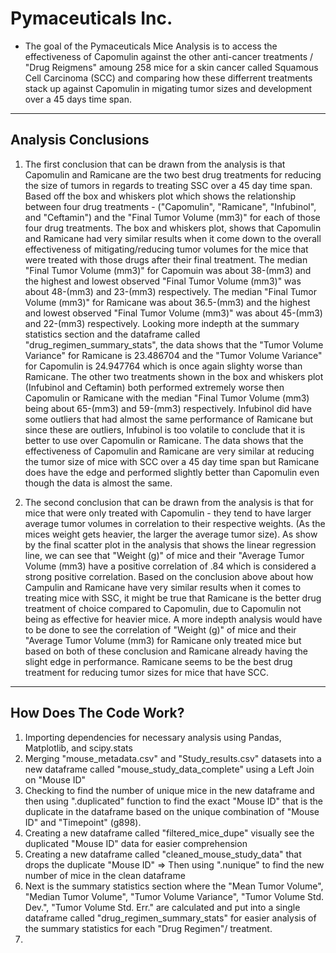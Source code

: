 # Pymaceuticals Inc. #
- The goal of the Pymaceuticals Mice Analysis is to access the effectiveness of Capomulin against the other anti-cancer treatments / "Drug Reigmens" amoung 258 mice for a skin cancer called Squamous Cell Carcinoma (SCC) and comparing how these differrent treatments stack up against Capomulin in migating tumor sizes and development over a 45 days time span.
---

## Analysis Conclusions
1) The first conclusion that can be drawn from the analysis is that Capomulin and Ramicane are the two best drug treatments for reducing the size of tumors in regards to treating SSC over a 45 day time span. Based off the box and whiskers plot which shows the relationship between four drug treatments - ("Capomulin", "Ramicane", "Infubinol", and "Ceftamin") and the "Final Tumor Volume (mm3)" for each of those four drug treatments. The box and whiskers plot, shows that Capomulin and Ramicane had very similar results when it come down to the overall effectiveness of mitigating/reducing tumor volumes for the mice that were treated with those drugs after their final treatment. The median "Final Tumor Volume (mm3)" for Capomuin was about 38-(mm3) and the highest and lowest observed "Final Tumor Volume (mm3)" was about 48-(mm3) and 23-(mm3) respectively. The median "Final Tumor Volume (mm3)" for Ramicane was about 36.5-(mm3) and the highest and lowest observed "Final Tumor Volume (mm3)" was about 45-(mm3) and 22-(mm3) respectively. Looking more indepth at the summary statistics section and the dataframe called "drug_regimen_summary_stats", the data shows that the "Tumor Volume Variance" for Ramicane is 23.486704 and the "Tumor Volume Variance" for Capomulin is 24.947764 which is once again slighty worse than Ramicane. The other two treatments shown in the box and whiskers plot (Infubinol and Ceftamin) both performed extremely worse then Capomulin or Ramicane with the median "Final Tumor Volume (mm3) being about 65-(mm3) and 59-(mm3) respectively. Infubinol did have some outliers that had almost the same performance of Ramicane but since these are outliers, Infubinol is too volatile to conclude that it is better to use over Capomulin or Ramicane. The data shows that the effectiveness of Capomulin and Ramicane are very similar at reducing the tumor size of mice with SCC over a 45 day time span but Ramicane does have the edge and performed slightly better than Capomulin even though the data is almost the same.

2) The second conclusion that can be drawn from the analysis is that for mice that were only treated with Capomulin - they tend to have larger average tumor volumes in correlation to their respective weights. (As the mices weight gets heavier, the larger the average tumor size). As show by the final scatter plot in the analysis that shows the linear regression line, we can see that "Weight (g)" of mice and their "Average Tumor Volume (mm3) have a positive correlation of .84 which is considered a strong positive correlation. Based on the conclusion above about how Campulin and Ramicane have very similar results when it comes to treating mice with SSC, it might be true that Ramicane is the better drug treatment of choice compared to Capomulin, due to Capomulin not being as effective for heavier mice. A more indepth analysis would have to be done to see the correlation of "Weight (g)" of mice and their "Average Tumor Volume (mm3) for Ramicane only treated mice but based on both of these conclusion and Ramicane already having the slight edge in performance. Ramicane seems to be the best drug treatment for reducing tumor sizes for mice that have SCC. 
---

## How Does The Code Work?
1) Importing dependencies for necessary analysis using Pandas, Matplotlib, and scipy.stats
2) Merging "mouse_metadata.csv" and "Study_results.csv" datasets into a new dataframe called "mouse_study_data_complete" using a Left Join on "Mouse ID"
3) Checking to find the number of unique mice in the new dataframe and then using ".duplicated" function to find the exact "Mouse ID" that is the duplicate in the dataframe based on the unique combination of "Mouse ID" and "Timepoint" (g898).
4) Creating a new dataframe called "filtered_mice_dupe" visually see the duplicated "Mouse ID" data for easier comprehension
5) Creating a new dataframe called "cleaned_mouse_study_data" that drops the duplicate "Mouse ID" => Then using ".nunique" to find the new number of mice in the clean dataframe
6) Next is the summary statistics section where the "Mean Tumor Volume", "Median Tumor Volume", "Tumor Volume Variance", "Tumor Volume Std. Dev.", "Tumor Volume Std. Err." are calculated and put into a single dataframe called "drug_regimen_summary_stats" for easier analysis of the summary statistics for each "Drug Regimen"/ treatment.
7) 
